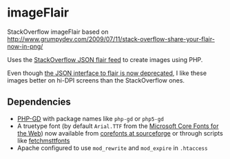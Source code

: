 # imageFlair
StackOverflow imageFlair based on http://www.grumpydev.com/2009/07/11/stack-overflow-share-your-flair-now-in-png/

Uses the [StackOverflow JSON flair feed](http://web.archive.org/web/20100218040243/http://stackoverflow.com/users/flair) to create images using PHP.

Even though [the JSON interface to flair is now deprecated](http://meta.stackexchange.com/questions/15054/flair-json-returns-invalid-img-tag-in-gravatarhtml/104399#104399), I like these images better on hi-DPI screens than the StackOverflow ones.

## Dependencies

- [PHP-GD](https://en.wikipedia.org/wiki/GD_Graphics_Library) with package names like `php-gd` or `php5-gd`
- A truetype font (by default `Arial.TTF` from the [Microsoft Core Fonts for the Web](https://www.microsoft.com/typography/fonts/web.aspx)) now available from [corefonts at sourceforge](corefonts.sourceforge.net) or through scripts like [fetchmsttfonts](https://www.google.com/search?q=fetchmsttfonts)
- Apache configured to use `mod_rewrite` and `mod_expire` in `.htaccess`
